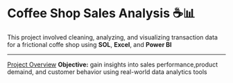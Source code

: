 # Coffee Shop Sales Analysis ☕📊
This project involved cleaning, analyzing, and visualizing transaction data for a frictional coffe shop using **SOL**, **Excel**, and **Power BI**

---

[Project Overview](#project_overview)
**Objective:**
gain insights into sales performance,product demaind, and customer behavior using real-world data analytics tools
